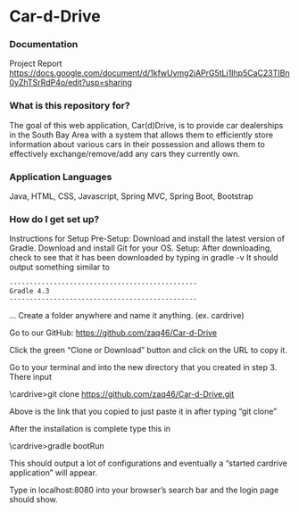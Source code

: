 # Car-d-Drive #

### Documentation ###
Project Report https://docs.google.com/document/d/1kfwUvmg2jAPrG5tLi1Ihp5CaC23TIBn0yZhTSrRdP4o/edit?usp=sharing

### What is this repository for? ###
  The goal of this web application, Car(d)Drive, is to provide car dealerships in the South Bay Area with a system that allows them to efficiently store information about various cars in their possession and allows them to effectively exchange/remove/add any cars they currently own. 
  
### Application Languages ###
Java, HTML, CSS, Javascript, Spring MVC, Spring Boot, Bootstrap 

### How do I get set up? ###
Instructions for Setup
Pre-Setup: Download and install the latest version of Gradle.
Download and install Git for your OS.
Setup: After downloading, check to see that it has been downloaded by typing in
gradle -v
It should output something similar to
```
-----------------------------------------------
Gradle 4.3
-----------------------------------------------
```
...
Create a folder anywhere and name it anything. (ex. cardrive)

Go to our GitHub: https://github.com/zaq46/Car-d-Drive

Click the green “Clone or Download” button and click on the URL to copy it.

Go to your terminal and into the new directory that you created in step 3. There input

\cardrive>git clone https://github.com/zaq46/Car-d-Drive.git

Above is the link that you copied to just paste it in after typing “git clone”

After the installation is complete type this in

\cardrive>gradle bootRun

This should output a lot of configurations and eventually a “started cardrive application” will appear.

Type in localhost:8080 into your browser’s search bar and the login page should show.

